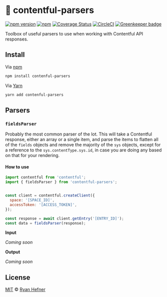 # 🧰 contentful-parsers

[![npm version](https://badge.fury.io/js/contenful-parsers.svg)](https://badge.fury.io/js/contenful-parsers)
[![npm](https://img.shields.io/npm/l/express.svg)](LICENSE)
[![Coverage Status](https://coveralls.io/repos/github/ryanhefner/contenful-parsers/badge.svg?branch=master)](https://coveralls.io/github/ryanhefner/contenful-parsers?branch=master)
[![CircleCI](https://circleci.com/gh/ryanhefner/contenful-parsers.svg?style=shield)](https://circleci.com/gh/ryanhefner/contenful-parsers)
[![Greenkeeper badge](https://badges.greenkeeper.io/ryanhefner/contenful-parsers.svg)](https://greenkeeper.io/)

Toolbox of useful parsers to use when working with Contentful API responses.

## Install

Via [npm](https://npmjs.com/package/contenful-parsers)

```sh
npm install contenful-parsers
```

Via [Yarn](http://yarn.fyi/contenful-parsers)

```sh
yarn add contenful-parsers
```

## Parsers

### `fieldsParser`
Probably the most common parser of the lot. This will take a Contentful response,
either an array or a single item, and parse the items to flatten all of the `fields`
objects and remove the majority of the `sys` objects, except for a reference to
the `sys.contentType.sys.id`, in case you are doing any based on that for your
rendering.

#### How to use

```js
import contentful from 'contentful';
import { fieldsParser } from 'contentful-parsers';


const client = contentful.createClient({
  space: '[SPACE_ID]',
  accessToken: '[ACCESS_TOKEN]',
});

const response = await client.getEntry('[ENTRY_ID]');
const data = fieldsParser(response);
```

__Input__

_Coming soon_

__Output__

_Coming soon_


## License

[MIT](LICENSE) © [Ryan Hefner](https://www.ryanhefner.com)
